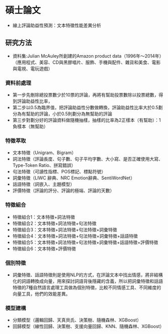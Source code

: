 # 碩士論文
* 線上評論助益性預測：文本特徵性能差異分析
## 研究方法
* 資料集:Julian McAuley所創建的Amazon product data（1996年～2014年）（應用程式、美容、CD與黑膠唱片、服飾、手機與配件、雜貨和美食、電影與電視、電玩遊戲）
### 資料前處理
* 第一步先刪除總投票數少於10票的評論，再將有幫助投票數除以投票總數，得到評論助益性比率，
* 第二步以0.5為臨界值，把評論助益性分數做轉換，評論助益性比率大於0.5劃分為有幫助的評論，小於0.5則劃分為無幫助的評論
* 第三步對劃分好的評論資料做隨機抽樣，抽樣的比率為2正樣本（有幫助）：1負樣本（無幫助）
### 特徵萃取
* 文本特徵（Unigram、Bigram）
* 詞法特徵（評論長度、句子數、句子平均字數、大小寫、是否正確使用大寫、Type-Token Ratio、拼寫錯誤）
* 句法特徵（可讀性指標、POS標記、標點符號）
* 詞彙特徵（LIWC 辭典、NRC Emotion辭典、SentiWordNet）
* 話語特徵（詞嵌入、主題模型）
* 評價特徵（評論的評分、評論的極端、評論的天數）
### 特徵組合
* 特徵組合1：文本特徵+詞法特徵
* 特徵組合2：文本特徵+詞法特徵+句法特徵
* 特徵組合3：文本特徵+詞法特徵+句法特徵+詞彙特徵
* 特徵組合4：文本特徵+詞法特徵+句法特徵+詞彙特徵+話語特徵
* 特徵組合5：文本特徵+詞法特徵+句法特徵+詞彙特徵+話語特徵+評價特徵
* 特徵組合6：文本特徵+評價特徵
### 個別特徵
* 詞彙特徵、話語特徵則是使用NLP的方式，在評論文本中找出情感，將非結構化的詞語轉換成向量，用來探討詞語背後隱藏的含義，所以把詞彙特徵和話語特徵的7種自然語言處理工具做為個別特徵，比較不同情感工具、不同維度的向量工具，他們的效能差異。
### 模型建構
* 分類模型（邏輯回歸、天真貝氏、決策樹、隨機森林、XGBoost）
* 回歸模型（線性回歸、決策樹、支援向量回歸、KNN、隨機森林、XGBoost）
